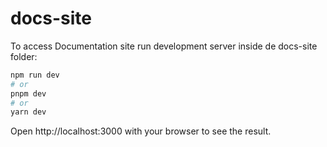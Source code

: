 # docs-site

To access Documentation site run development server inside de docs-site folder:

```bash
npm run dev
# or
pnpm dev
# or
yarn dev
```

Open http://localhost:3000 with your browser to see the result.
